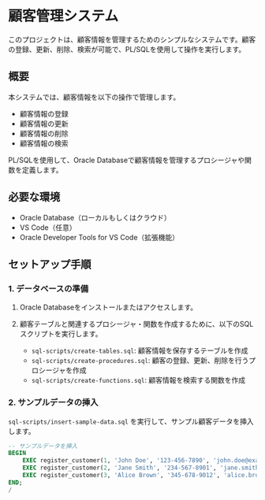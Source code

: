 # 顧客管理システム

このプロジェクトは、顧客情報を管理するためのシンプルなシステムです。顧客の登録、更新、削除、検索が可能で、PL/SQLを使用して操作を実行します。

## 概要

本システムでは、顧客情報を以下の操作で管理します。

- 顧客情報の登録
- 顧客情報の更新
- 顧客情報の削除
- 顧客情報の検索

PL/SQLを使用して、Oracle Databaseで顧客情報を管理するプロシージャや関数を定義します。

## 必要な環境

- Oracle Database（ローカルもしくはクラウド）
- VS Code（任意）
- Oracle Developer Tools for VS Code（拡張機能）

## セットアップ手順

### 1. データベースの準備

1. Oracle Databaseをインストールまたはアクセスします。
2. 顧客テーブルと関連するプロシージャ・関数を作成するために、以下のSQLスクリプトを実行します。

   - `sql-scripts/create-tables.sql`: 顧客情報を保存するテーブルを作成
   - `sql-scripts/create-procedures.sql`: 顧客の登録、更新、削除を行うプロシージャを作成
   - `sql-scripts/create-functions.sql`: 顧客情報を検索する関数を作成

### 2. サンプルデータの挿入

`sql-scripts/insert-sample-data.sql` を実行して、サンプル顧客データを挿入します。

```sql
-- サンプルデータを挿入
BEGIN
    EXEC register_customer(1, 'John Doe', '123-456-7890', 'john.doe@example.com');
    EXEC register_customer(2, 'Jane Smith', '234-567-8901', 'jane.smith@example.com');
    EXEC register_customer(3, 'Alice Brown', '345-678-9012', 'alice.brown@example.com');
END;
/
